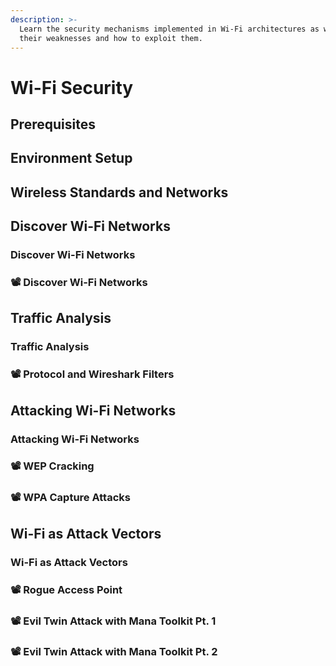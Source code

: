 ```yaml
---
description: >-
  Learn the security mechanisms implemented in Wi-Fi architectures as well as
  their weaknesses and how to exploit them.
---
```


# Wi-Fi Security

## Prerequisites

## Environment Setup

## Wireless Standards and Networks

## Discover Wi-Fi Networks

### Discover Wi-Fi Networks

### 📽 Discover Wi-Fi Networks

## Traffic Analysis

### Traffic Analysis

### 📽 Protocol and Wireshark Filters

## Attacking Wi-Fi Networks

### Attacking Wi-Fi Networks

### 📽 WEP Cracking

### 📽 WPA Capture Attacks

## Wi-Fi as Attack Vectors

### Wi-Fi as Attack Vectors

### 📽 Rogue Access Point

### 📽 Evil Twin Attack with Mana Toolkit Pt. 1

### 📽 Evil Twin Attack with Mana Toolkit Pt. 2

